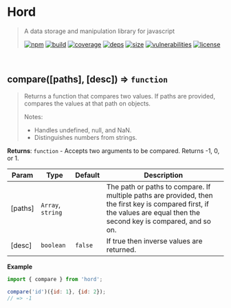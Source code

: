 # Hord

> A data storage and manipulation library for javascript
>
> [![npm][npm]][npm-url]
[![build][build]][build-url]
[![coverage][coverage]][coverage-url]
[![deps][deps]][deps-url]
[![size][size]][size-url]
[![vulnerabilities][vulnerabilities]][vulnerabilities-url]
[![license][license]][license-url]


<br><a name="compare"></a>

## compare([paths], [desc]) ⇒ <code>function</code>
> Returns a function that compares two values. If paths are provided, compares the values at that path on objects.
> 
> Notes:
> - Handles undefined, null, and NaN.
> - Distinguishes numbers from strings.

**Returns**: <code>function</code> - Accepts two arguments to be compared. Returns -1, 0, or 1.  

| Param | Type | Default | Description |
| --- | --- | --- | --- |
| [paths] | <code>Array</code>, <code>string</code> |  | The path or paths to compare. If multiple paths are provided, then the first key is compared first, if the values are equal then the second key is compared, and so on. |
| [desc] | <code>boolean</code> | <code>false</code> | If true then inverse values are returned. |

**Example**  
``` javascript
import { compare } from 'hord';

compare('id')({id: 1}, {id: 2});
// => -1
```

[npm]: https://img.shields.io/npm/v/hord.svg
[npm-url]: https://npmjs.com/package/hord
[build]: https://travis-ci.org/DarrenPaulWright/hord.svg?branch&#x3D;master
[build-url]: https://travis-ci.org/DarrenPaulWright/hord
[coverage]: https://coveralls.io/repos/github/DarrenPaulWright/hord/badge.svg?branch&#x3D;master
[coverage-url]: https://coveralls.io/github/DarrenPaulWright/hord?branch&#x3D;master
[deps]: https://david-dm.org/DarrenPaulWright/hord.svg
[deps-url]: https://david-dm.org/DarrenPaulWright/hord
[size]: https://packagephobia.now.sh/badge?p&#x3D;hord
[size-url]: https://packagephobia.now.sh/result?p&#x3D;hord
[vulnerabilities]: https://snyk.io/test/github/DarrenPaulWright/hord/badge.svg?targetFile&#x3D;package.json
[vulnerabilities-url]: https://snyk.io/test/github/DarrenPaulWright/hord?targetFile&#x3D;package.json
[license]: https://img.shields.io/github/license/DarrenPaulWright/hord.svg
[license-url]: https://npmjs.com/package/hord/LICENSE.md
